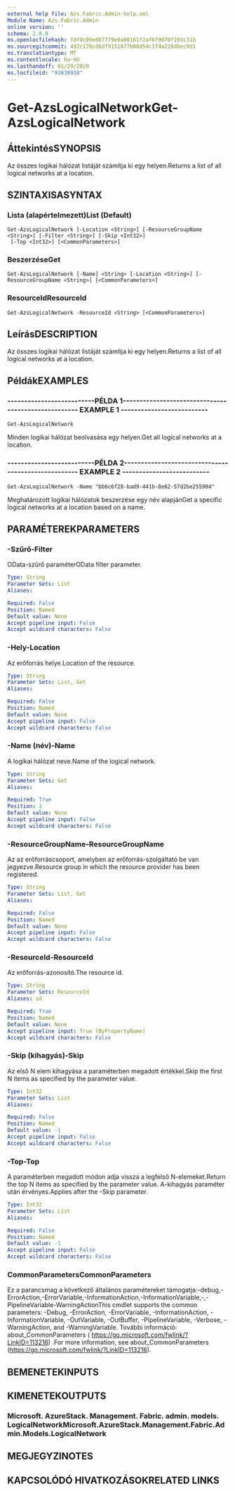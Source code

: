 ```yaml
---
external help file: Azs.Fabric.Admin-help.xml
Module Name: Azs.Fabric.Admin
online version: ''
schema: 2.0.0
ms.openlocfilehash: fdf0c09e087779e9a08161f2af6f9070f193c31b
ms.sourcegitcommit: 4d2c178cd6df9151877b08d54c1f4a228dbec9d1
ms.translationtype: MT
ms.contentlocale: hu-HU
ms.lasthandoff: 01/29/2020
ms.locfileid: "93839938"
---
```

# <span data-ttu-id="a628e-101">Get-AzsLogicalNetwork</span><span class="sxs-lookup"><span data-stu-id="a628e-101">Get-AzsLogicalNetwork</span></span>

## <span data-ttu-id="a628e-102">Áttekintés</span><span class="sxs-lookup"><span data-stu-id="a628e-102">SYNOPSIS</span></span>
<span data-ttu-id="a628e-103">Az összes logikai hálózat listáját számítja ki egy helyen.</span><span class="sxs-lookup"><span data-stu-id="a628e-103">Returns a list of all logical networks at a location.</span></span>

## <span data-ttu-id="a628e-104">SZINTAXISA</span><span class="sxs-lookup"><span data-stu-id="a628e-104">SYNTAX</span></span>

### <span data-ttu-id="a628e-105">Lista (alapértelmezett)</span><span class="sxs-lookup"><span data-stu-id="a628e-105">List (Default)</span></span>
```
Get-AzsLogicalNetwork [-Location <String>] [-ResourceGroupName <String>] [-Filter <String>] [-Skip <Int32>]
 [-Top <Int32>] [<CommonParameters>]
```

### <span data-ttu-id="a628e-106">Beszerzése</span><span class="sxs-lookup"><span data-stu-id="a628e-106">Get</span></span>
```
Get-AzsLogicalNetwork [-Name] <String> [-Location <String>] [-ResourceGroupName <String>] [<CommonParameters>]
```

### <span data-ttu-id="a628e-107">ResourceId</span><span class="sxs-lookup"><span data-stu-id="a628e-107">ResourceId</span></span>
```
Get-AzsLogicalNetwork -ResourceId <String> [<CommonParameters>]
```

## <span data-ttu-id="a628e-108">Leírás</span><span class="sxs-lookup"><span data-stu-id="a628e-108">DESCRIPTION</span></span>
<span data-ttu-id="a628e-109">Az összes logikai hálózat listáját számítja ki egy helyen.</span><span class="sxs-lookup"><span data-stu-id="a628e-109">Returns a list of all logical networks at a location.</span></span>

## <span data-ttu-id="a628e-110">Példák</span><span class="sxs-lookup"><span data-stu-id="a628e-110">EXAMPLES</span></span>

### <span data-ttu-id="a628e-111">--------------------------PÉLDA 1--------------------------</span><span class="sxs-lookup"><span data-stu-id="a628e-111">-------------------------- EXAMPLE 1 --------------------------</span></span>
```
Get-AzsLogicalNetwork
```

<span data-ttu-id="a628e-112">Minden logikai hálózat beolvasása egy helyen.</span><span class="sxs-lookup"><span data-stu-id="a628e-112">Get all logical networks at a location.</span></span>

### <span data-ttu-id="a628e-113">--------------------------PÉLDA 2--------------------------</span><span class="sxs-lookup"><span data-stu-id="a628e-113">-------------------------- EXAMPLE 2 --------------------------</span></span>
```
Get-AzsLogicalNetwork -Name "bb6c6f28-bad9-441b-8e62-57d2be255904"
```

<span data-ttu-id="a628e-114">Meghatározott logikai hálózatok beszerzése egy név alapján</span><span class="sxs-lookup"><span data-stu-id="a628e-114">Get a specific logical networks at a location based on a name.</span></span>

## <span data-ttu-id="a628e-115">PARAMÉTEREK</span><span class="sxs-lookup"><span data-stu-id="a628e-115">PARAMETERS</span></span>

### <span data-ttu-id="a628e-116">-Szűrő</span><span class="sxs-lookup"><span data-stu-id="a628e-116">-Filter</span></span>
<span data-ttu-id="a628e-117">OData-szűrő paraméter</span><span class="sxs-lookup"><span data-stu-id="a628e-117">OData filter parameter.</span></span>

```yaml
Type: String
Parameter Sets: List
Aliases: 

Required: False
Position: Named
Default value: None
Accept pipeline input: False
Accept wildcard characters: False
```

### <span data-ttu-id="a628e-118">-Hely</span><span class="sxs-lookup"><span data-stu-id="a628e-118">-Location</span></span>
<span data-ttu-id="a628e-119">Az erőforrás helye.</span><span class="sxs-lookup"><span data-stu-id="a628e-119">Location of the resource.</span></span>

```yaml
Type: String
Parameter Sets: List, Get
Aliases: 

Required: False
Position: Named
Default value: None
Accept pipeline input: False
Accept wildcard characters: False
```

### <span data-ttu-id="a628e-120">-Name (név)</span><span class="sxs-lookup"><span data-stu-id="a628e-120">-Name</span></span>
<span data-ttu-id="a628e-121">A logikai hálózat neve.</span><span class="sxs-lookup"><span data-stu-id="a628e-121">Name of the logical network.</span></span>

```yaml
Type: String
Parameter Sets: Get
Aliases: 

Required: True
Position: 1
Default value: None
Accept pipeline input: False
Accept wildcard characters: False
```

### <span data-ttu-id="a628e-122">-ResourceGroupName</span><span class="sxs-lookup"><span data-stu-id="a628e-122">-ResourceGroupName</span></span>
<span data-ttu-id="a628e-123">Az az erőforráscsoport, amelyben az erőforrás-szolgáltató be van jegyezve.</span><span class="sxs-lookup"><span data-stu-id="a628e-123">Resource group in which the resource provider has been registered.</span></span>

```yaml
Type: String
Parameter Sets: List, Get
Aliases: 

Required: False
Position: Named
Default value: None
Accept pipeline input: False
Accept wildcard characters: False
```

### <span data-ttu-id="a628e-124">-ResourceId</span><span class="sxs-lookup"><span data-stu-id="a628e-124">-ResourceId</span></span>
<span data-ttu-id="a628e-125">Az erőforrás-azonosító.</span><span class="sxs-lookup"><span data-stu-id="a628e-125">The resource id.</span></span>

```yaml
Type: String
Parameter Sets: ResourceId
Aliases: id

Required: True
Position: Named
Default value: None
Accept pipeline input: True (ByPropertyName)
Accept wildcard characters: False
```

### <span data-ttu-id="a628e-126">-Skip (kihagyás)</span><span class="sxs-lookup"><span data-stu-id="a628e-126">-Skip</span></span>
<span data-ttu-id="a628e-127">Az első N elem kihagyása a paraméterben megadott értékkel.</span><span class="sxs-lookup"><span data-stu-id="a628e-127">Skip the first N items as specified by the parameter value.</span></span>

```yaml
Type: Int32
Parameter Sets: List
Aliases: 

Required: False
Position: Named
Default value: -1
Accept pipeline input: False
Accept wildcard characters: False
```

### <span data-ttu-id="a628e-128">-Top</span><span class="sxs-lookup"><span data-stu-id="a628e-128">-Top</span></span>
<span data-ttu-id="a628e-129">A paraméterben megadott módon adja vissza a legfelső N-elemeket.</span><span class="sxs-lookup"><span data-stu-id="a628e-129">Return the top N items as specified by the parameter value.</span></span>
<span data-ttu-id="a628e-130">A-kihagyás paraméter után érvényes.</span><span class="sxs-lookup"><span data-stu-id="a628e-130">Applies after the -Skip parameter.</span></span>

```yaml
Type: Int32
Parameter Sets: List
Aliases: 

Required: False
Position: Named
Default value: -1
Accept pipeline input: False
Accept wildcard characters: False
```

### <span data-ttu-id="a628e-131">CommonParameters</span><span class="sxs-lookup"><span data-stu-id="a628e-131">CommonParameters</span></span>
<span data-ttu-id="a628e-132">Ez a parancsmag a következő általános paramétereket támogatja:-debug,-ErrorAction,-ErrorVariable,-InformationAction,-InformationVariable,-,-PipelineVariable-WarningAction</span><span class="sxs-lookup"><span data-stu-id="a628e-132">This cmdlet supports the common parameters: -Debug, -ErrorAction, -ErrorVariable, -InformationAction, -InformationVariable, -OutVariable, -OutBuffer, -PipelineVariable, -Verbose, -WarningAction, and -WarningVariable.</span></span> <span data-ttu-id="a628e-133">További információ: about_CommonParameters ( https://go.microsoft.com/fwlink/?LinkID=113216) .</span><span class="sxs-lookup"><span data-stu-id="a628e-133">For more information, see about_CommonParameters (https://go.microsoft.com/fwlink/?LinkID=113216).</span></span>

## <span data-ttu-id="a628e-134">BEMENETEK</span><span class="sxs-lookup"><span data-stu-id="a628e-134">INPUTS</span></span>

## <span data-ttu-id="a628e-135">KIMENETEK</span><span class="sxs-lookup"><span data-stu-id="a628e-135">OUTPUTS</span></span>

### <span data-ttu-id="a628e-136">Microsoft. AzureStack. Management. Fabric. admin. models. LogicalNetwork</span><span class="sxs-lookup"><span data-stu-id="a628e-136">Microsoft.AzureStack.Management.Fabric.Admin.Models.LogicalNetwork</span></span>

## <span data-ttu-id="a628e-137">MEGJEGYZI</span><span class="sxs-lookup"><span data-stu-id="a628e-137">NOTES</span></span>

## <span data-ttu-id="a628e-138">KAPCSOLÓDÓ HIVATKOZÁSOK</span><span class="sxs-lookup"><span data-stu-id="a628e-138">RELATED LINKS</span></span>

